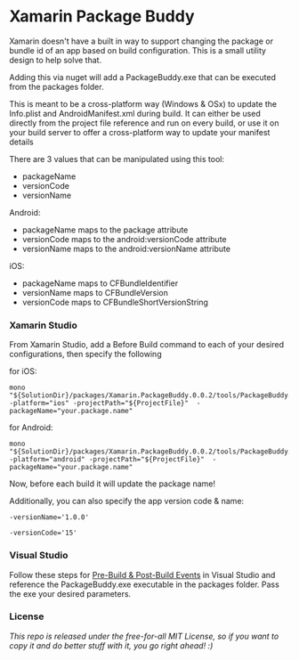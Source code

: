 Xamarin Package Buddy
=======================

Xamarin doesn't have a built in way to support changing the package or bundle id of an app based on build configuration. This is a small utility design
to help solve that.

Adding this via nuget will add a PackageBuddy.exe that can be executed from the packages folder.

This is meant to be a cross-platform way (Windows & OSx) to update the Info.plist and AndroidManifest.xml during build. It can either be used directly from the project file reference and run on every build, or use it on your build server to offer a cross-platform way to update your manifest details

There are 3 values that can be manipulated using this tool:

* packageName
* versionCode
* versionName

Android:
- packageName maps to the package attribute
- versionCode maps to the android:versionCode attribute
- versionName maps to the android:versionName attribute

iOS:
- packageName maps to CFBundleIdentifier
- versionName maps to CFBundleVersion
- versionCode maps to CFBundleShortVersionString

### Xamarin Studio
From Xamarin Studio, add a Before Build command to each of your desired configurations, then specify the following

for iOS:
```text
mono "${SolutionDir}/packages/Xamarin.PackageBuddy.0.0.2/tools/PackageBuddy.exe" -platform="ios" -projectPath="${ProjectFile}"  -packageName="your.package.name"
```  

for Android:
```text
mono "${SolutionDir}/packages/Xamarin.PackageBuddy.0.0.2/tools/PackageBuddy.exe" -platform="android" -projectPath="${ProjectFile}"  -packageName="your.package.name"
```

Now, before each build it will update the package name!

Additionally, you can also specify the app version code & name:

```text
-versionName='1.0.0'
```
```text
-versionCode='15'
```

### Visual Studio
Follow these steps for [Pre-Build &amp; Post-Build Events](https://msdn.microsoft.com/en-us/library/42x5kfw4.aspx) in Visual Studio and reference the PackageBuddy.exe executable in the packages folder. Pass the exe your desired parameters.   


### License
_This repo is released under the free-for-all MIT License, so if you want to copy it and do better stuff with it, you go right ahead! :)_
